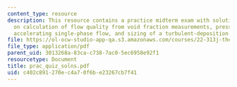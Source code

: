 ```yaml
---
content_type: resource
description: This resource contains a practice midterm exam with solutions to questions
  on calculation of flow quality from void fraction measurements, pressure drop in
  accelerating single-phase flow, and sizing of a turbulent-deposition air/water separator.
file: https://ol-ocw-studio-app-qa.s3.amazonaws.com/courses/22-313j-thermal-hydraulics-in-power-technology-spring-2007/c402c891270ec4a70f6be23267cb7f41_prac_quiz_solns.pdf
file_type: application/pdf
parent_uid: 3013268a-83ca-c738-7ac0-5ec6958e92f1
resourcetype: Document
title: prac_quiz_solns.pdf
uid: c402c891-270e-c4a7-0f6b-e23267cb7f41
---
```

